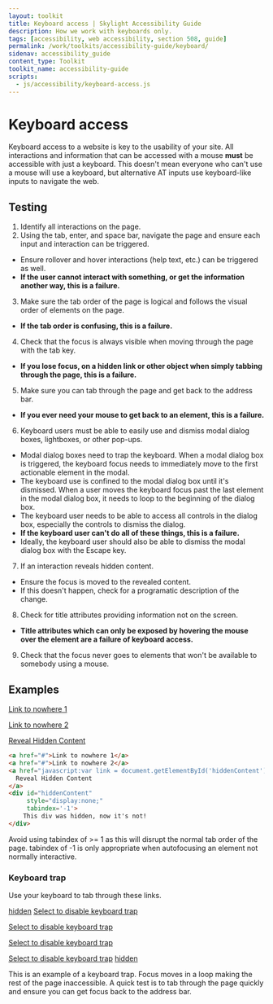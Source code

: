 ```yaml
---
layout: toolkit
title: Keyboard access | Skylight Accessibility Guide
description: How we work with keyboards only.
tags: [accessibility, web accessibility, section 508, guide]
permalink: /work/toolkits/accessibility-guide/keyboard/
sidenav: accessibility_guide
content_type: Toolkit
toolkit_name: accessibility-guide
scripts:
  - js/accessibility/keyboard-access.js
---
```


# Keyboard access

Keyboard access to a website is key to the usability of your site. All interactions and information that can be accessed with a mouse **must** be accessible with just a keyboard. This doesn't mean everyone who can't use a mouse will use a keyboard, but alternative AT inputs use keyboard-like inputs to navigate the web.

## Testing

1. Identify all interactions on the page.
2. Using the tab, enter, and space bar, navigate the page and ensure each input and interaction can be triggered.
  * Ensure rollover and hover interactions (help text, etc.) can be triggered as well.
  * **If the user cannot interact with something, or get the information another way, this is a failure.**
3. Make sure the tab order of the page is logical and follows the visual order of elements on the page.
  * **If the tab order is confusing, this is a failure.**
4. Check that the focus is always visible when moving through the page with the tab key.
  * **If you lose focus, on a hidden link or other object when simply tabbing through the page, this is a failure.**
5. Make sure you can tab through the page and get back to the address bar.
  * **If you ever need your mouse to get back to an element, this is a failure.**
6. Keyboard users must be able to easily use and dismiss modal dialog boxes, lightboxes, or other pop-ups.
  * Modal dialog boxes need to trap the keyboard. When a modal dialog box is triggered, the keyboard focus needs to immediately move to the first actionable element in the modal.
  * The keyboard use is confined to the modal dialog box until it's dismissed. When a user moves the keyboard focus past the last element in the modal dialog box, it needs to loop to the beginning of the dialog box.
  * The keyboard user needs to be able to access all controls in the dialog box, especially the controls to dismiss the dialog.
  * **If the keyboard user can't do all of these things, this is a failure.**
  * Ideally, the keyboard user should also be able to dismiss the modal dialog box with the Escape key.
7. If an interaction reveals hidden content.
  * Ensure the focus is moved to the revealed content.
  * If this doesn't happen, check for a programatic description of the change.
8. Check for title attributes providing information not on the screen.
  * **Title attributes which can only be exposed by hovering the mouse over the element are a failure of keyboard access.**
9. Check that the focus never goes to elements that won't be available to somebody using a mouse.

## Examples
<div class="example" markdown='1'>
<a href="#">Link to nowhere 1</a>

<a href="#">Link to nowhere 2</a>

<a href="javascript:var link = document.getElementById('hiddenContent'); link.setAttribute('style', 'display: block'); link.focus();">Reveal Hidden Content</a>

<div id="hiddenContent" style="display:none;" tabindex='-1'>This div was hidden, now it's not!</div>
</div>

```html
<a href="#">Link to nowhere 1</a>
<a href="#">Link to nowhere 2</a>
<a href="javascript:var link = document.getElementById('hiddenContent'); link.setAttribute('style', 'display: block'); link.focus();">
  Reveal Hidden Content
</a>
<div id="hiddenContent"
	 style="display:none;"
	 tabindex='-1'>
	This div was hidden, now it's not!
</div>
```

Avoid using tabindex of >= 1 as this will disrupt the normal tab order of the page. tabindex of -1 is only appropriate when autofocusing an element not normally interactive.

<h3 id="keyboard-trap">Keyboard trap</h3>

Use your keyboard to tab through these links.

<div class="example" markdown='1'>
<a class="sr-only moveFocus" href="#">hidden</a>
<a class="keyboardTrap" href="#">Select to disable keyboard trap</a>

<a class="keyboardTrap" href="#">Select to disable keyboard trap</a>

<a class="keyboardTrap" href="#">Select to disable keyboard trap</a>

<a class="keyboardTrap" href="#">Select to disable keyboard trap</a>
<a class="sr-only moveFocus" href="#">hidden</a>
</div>

This is an example of a keyboard trap. Focus moves in a loop making the rest of the page inaccessible. A quick test is to tab through the page quickly and ensure you can get focus back to the address bar.
